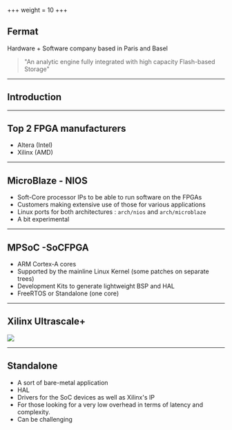 +++
weight = 10
+++

## Fermat

Hardware + Software company based in Paris and Basel

> "An analytic engine fully integrated with high capacity Flash-based Storage"

---

## Introduction

---

## Top 2 FPGA manufacturers

* Altera (Intel)
* Xilinx (AMD)

---

## MicroBlaze - NIOS

* Soft-Core processor IPs to be able to run software on the FPGAs
* Customers making extensive use of those for various applications
* Linux ports for both architectures : `arch/nios` and `arch/microblaze`
* A bit experimental

---
 
## MPSoC -SoCFPGA

* ARM Cortex-A cores
* Supported by the mainline Linux Kernel (some patches on separate trees)
* Development Kits to generate lightweight BSP and HAL
* FreeRTOS or Standalone (one core)

---

## Xilinx Ultrascale+

![](/mpsoc-resized.png)

---

## Standalone

* A sort of bare-metal application
* HAL
* Drivers for the SoC devices as well as Xilinx's IP
* For those looking for a very low overhead in terms of latency and complexity.
* Can be challenging

